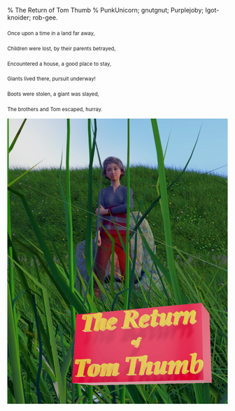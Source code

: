 % The Return of Tom Thumb
% PunkUnicorn; gnutgnut; Purplejoby; Igot-knoider; rob-gee.


 <sub>Once upon a time in a land far away,</sub>
 
 <sub>Children were lost, by their parents betrayed,</sub>
 
 <sub>Encountered a house, a good place to stay,</sub>
 
 <sub>Giants lived there, pursuit underway!</sub>
 
 <sub>Boots were stolen, a giant was slayed,</sub>

 <sub>The brothers and Tom escaped, hurray.</sub>

![](cover.jpg)
